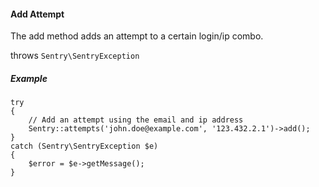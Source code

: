 #### Add Attempt

The add method adds an attempt to a certain login/ip combo.

throws `Sentry\SentryException`

##### Example

	try
	{
		// Add an attempt using the email and ip address
		Sentry::attempts('john.doe@example.com', '123.432.2.1')->add();
	}
	catch (Sentry\SentryException $e)
	{
		$error = $e->getMessage();
	}
